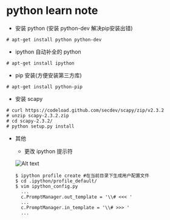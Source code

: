 # python learn note

+ 安装 python
(安装 python-dev 解决pip安装出错)

```
# apt-get install python python-dev
```
+ ipython 自动补全的 python

```
# apt-get install ipython
```

+ pip 安装(方便安装第三方库)

```
# apt-get install python-pip
```

+ 安装 scapy

```
# curl https://codeload.github.com/secdev/scapy/zip/v2.3.2
# unzip scapy-2.3.2.zip
# cd scapy-2.3.2/
# python setup.py install
```

+ 其他

  + 更改 ipython 提示符

  ![Alt text](../Other/picture/test.jpg)

  ```
  $ ipython profile create #在当前目录下生成用户配置文件
  $ cd .ipython/profile_default/
  $ vim ipython_config.py
    ...
    c.PromptManager.out_template = '\\# <<< '
    ...
    c.PromptManager.in_template = '\\# >>> '
    ...
  ```
